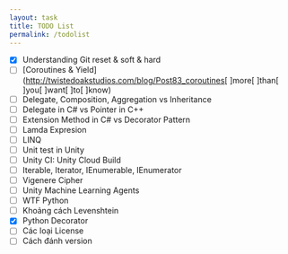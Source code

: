 ```yaml
---
layout: task
title: TODO List
permalink: /todolist
---
```


- [x] Understanding Git reset & soft & hard
- [ ] [Coroutines & Yield](http://twistedoakstudios.com/blog/Post83_coroutines[ ]more[ ]than[ ]you[ ]want[ ]to[ ]know)
- [ ] Delegate, Composition, Aggregation vs Inheritance
- [ ] Delegate in C# vs Pointer in C++
- [ ] Extension Method in C# vs Decorator Pattern
- [ ] Lamda Expresion
- [ ] LINQ
- [ ] Unit test in Unity
- [ ] Unity CI: Unity Cloud Build
- [ ] Iterable, Iterator, IEnumerable, IEnumerator
- [ ] Vigenere Cipher
- [ ] Unity Machine Learning Agents
- [ ] WTF Python
- [ ] Khoảng cách Levenshtein
- [x] Python Decorator
- [ ] Các loại License 
- [ ] Cách đánh version